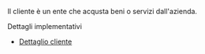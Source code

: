 Il cliente è un ente che acqusta beni o servizi dall'azienda.

Dettagli implementativi
- [Dettaglio cliente](Sorgenti/OG/OG/CL_D)
